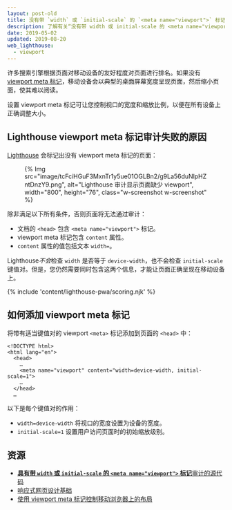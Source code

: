 ```yaml
---
layout: post-old
title: 没有带 `width` 或 `initial-scale` 的 `<meta name="viewport">` 标记
description: 了解有关“没有带 width 或 initial-scale 的 <meta name="viewport"> 标记”Lighthouse 审计的信息。
date: 2019-05-02
updated: 2019-08-20
web_lighthouse:
  - viewport
---
```


许多搜索引擎根据页面对移动设备的友好程度对页面进行排名。如果没有 [viewport meta 标记](https://developer.mozilla.org/docs/Web/HTML/Viewport_meta_tag)，移动设备会以典型的桌面屏幕宽度呈现页面，然后缩小页面，使其难以阅读。

设置  viewport meta 标记可让您控制视口的宽度和缩放比例，以便在所有设备上正确调整大小。

## Lighthouse  viewport meta 标记审计失败的原因

[Lighthouse](https://developers.google.com/web/tools/lighthouse/) 会标记出没有  viewport meta 标记的页面：

<figure class="w-figure">{% Img src="image/tcFciHGuF3MxnTr1y5ue01OGLBn2/g9La56duNlpHZntDnzY9.png", alt="Lighthouse 审计显示页面缺少 viewport", width="800", height="76", class="w-screenshot w-screenshot" %}</figure>

除非满足以下所有条件，否则页面将无法通过审计：

- 文档的 `<head>` 包含 `<meta name="viewport">` 标记。
-  viewport meta 标记包含 `content` 属性。
- `content` 属性的值包括文本 `width=`。

Lighthouse*不会*检查 `width` 是否等于 `device-width`，也不会检查 `initial-scale` 键值对。但是，您仍然需要同时包含这两个信息，才能让页面正确呈现在移动设备上。

{% include 'content/lighthouse-pwa/scoring.njk' %}

## 如何添加 viewport meta 标记

将带有适当键值对的 viewport `<meta>` 标记添加到页面的 `<head>` 中：

```html/4
<!DOCTYPE html>
<html lang="en">
  <head>
    …
    <meta name="viewport" content="width=device-width, initial-scale=1">
    …
  </head>
  …
```

以下是每个键值对的作用：

- `width=device-width` 将视口的宽度设置为设备的宽度。
- `initial-scale=1` 设置用户访问页面时的初始缩放级别。

## 资源

- [**具有带 `width` 或 `initial-scale` 的 `<meta name="viewport">` 标记**审计的源代码](https://github.com/GoogleChrome/lighthouse/blob/master/lighthouse-core/audits/viewport.js)
- [响应式网页设计基础](https://developers.google.com/web/fundamentals/design-and-ux/responsive/#set-the-viewport)
- [使用  viewport meta 标记控制移动浏览器上的布局](https://developer.mozilla.org/docs/Web/HTML/Viewport_meta_tag)
